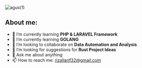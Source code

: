 
![agus(1)](https://github.com/arif-rizal1122/WA/assets/139412431/5975fd48-49a6-4e7a-bbd8-865be318e224)

## About me:

- 🌱 I’m currently learning **PHP & LARAVEL Framework**
- 🌱 I’m currently learning **GOLANG**
- 👯 I’m looking to collaborate on **Data Automation and Analysis**
- 🤔 I’m looking for suggestions for **Rust Project Ideas**
- 💬 Ask me about anything
- 📫 How to reach me: [rizallarif32@gmail.com](mailto:rizallarif32@gmail.com)

